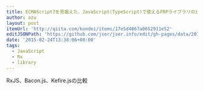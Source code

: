 ```yaml
---
title: ECMAScript7を見据えた、JavaScript(TypeScript)で使えるFRPライブラリの比較調査 - Qiita
author: azu
layout: post
itemUrl: 'http://qiita.com/kondei/items/17e5d4867a0652911e52'
editJSONPath: 'https://github.com/jser/jser.info/edit/gh-pages/data/2015/02/index.json'
date: '2015-02-24T13:38:06+00:00'
tags:
  - JavaScript
  - Rx
  - library
---
```

RxJS、Bacon.js、Kefire.jsの比較
